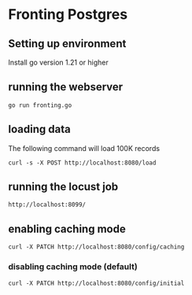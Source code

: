 # Fronting Postgres


## Setting up environment

Install go version 1.21 or higher

## running the webserver

```
go run fronting.go 
```

## loading data 

The following command will load 100K records

```
curl -s -X POST http://localhost:8080/load 
```

## running the locust job

```
http://localhost:8099/
```

## enabling caching mode

```
curl -X PATCH http://localhost:8080/config/caching
```

### disabling caching mode (default)

```
curl -X PATCH http://localhost:8080/config/initial
```


